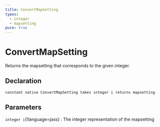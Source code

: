 ```yaml
---
title: ConvertMapSetting
types:
  - integer
  - mapsetting
pure: true
---
```


# ConvertMapSetting
Returns the mapsetting that corresponds to the given integer.

## Declaration

```jass
constant native ConvertMapSetting takes integer i returns mapsetting
```

## Parameters
`integer i`{!language=jass}
: The integer representation of the mapsetting
